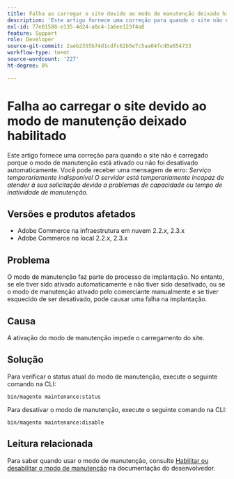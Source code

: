 ```yaml
---
title: Falha ao carregar o site devido ao modo de manutenção deixado habilitado
description: 'Este artigo fornece uma correção para quando o site não é carregado porque o modo de manutenção está ativado ou não foi desativado automaticamente. Você pode receber uma mensagem de erro: *Serviço temporariamente indisponível O servidor está temporariamente incapaz de atender à sua solicitação devido a tempo de inatividade de manutenção ou problemas de capacidade.*'
exl-id: 77e01588-e135-4d24-a0c4-1a6ee123f4a8
feature: Support
role: Developer
source-git-commit: 2aeb2355b74d1cdfc62b5e7c5aa04fcd0a654733
workflow-type: tm+mt
source-wordcount: '227'
ht-degree: 0%

---
```


# Falha ao carregar o site devido ao modo de manutenção deixado habilitado

Este artigo fornece uma correção para quando o site não é carregado porque o modo de manutenção está ativado ou não foi desativado automaticamente. Você pode receber uma mensagem de erro: *Serviço temporariamente indisponível O servidor está temporariamente incapaz de atender à sua solicitação devido a problemas de capacidade ou tempo de inatividade de manutenção.*

## Versões e produtos afetados

* Adobe Commerce na infraestrutura em nuvem 2.2.x, 2.3.x
* Adobe Commerce no local 2.2.x, 2.3.x

## Problema

O modo de manutenção faz parte do processo de implantação. No entanto, se ele tiver sido ativado automaticamente e não tiver sido desativado, ou se o modo de manutenção ativado pelo comerciante manualmente e se tiver esquecido de ser desativado, pode causar uma falha na implantação.

## Causa

A ativação do modo de manutenção impede o carregamento do site.

## Solução

Para verificar o status atual do modo de manutenção, execute o seguinte comando na CLI:

```
bin/magento maintenance:status
```

Para desativar o modo de manutenção, execute o seguinte comando na CLI:

```
bin/magento maintenance:disable
```

## Leitura relacionada

Para saber quando usar o modo de manutenção, consulte [Habilitar ou desabilitar o modo de manutenção](https://experienceleague.adobe.com/en/docs/commerce-operations/installation-guide/tutorials/maintenance-mode) na documentação do desenvolvedor.
